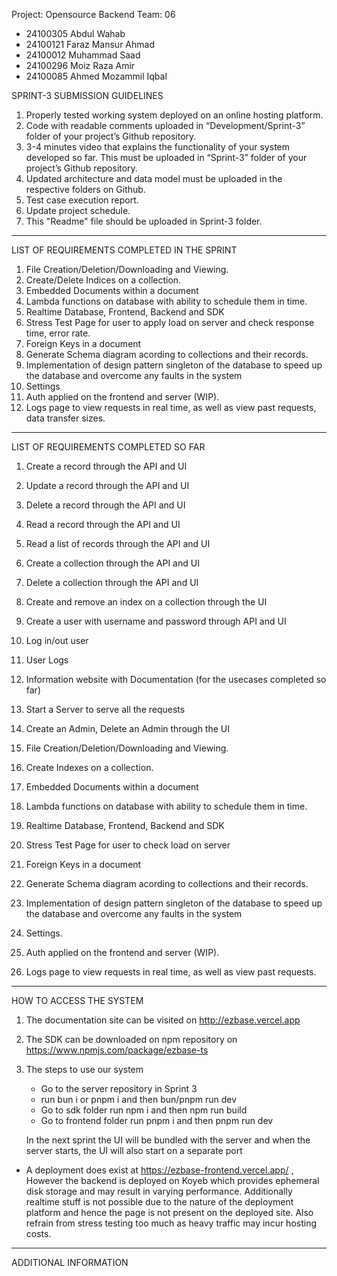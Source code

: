 Project: Opensource Backend
Team: 06

- 24100305 Abdul Wahab
- 24100121 Faraz Mansur Ahmad
- 24100012 Muhammad Saad
- 24100296 Moiz Raza Amir
- 24100085 Ahmed Mozammil Iqbal

SPRINT-3 SUBMISSION GUIDELINES

1. Properly tested working system deployed on an online hosting platform.
2. Code with readable comments uploaded in “Development/Sprint-3” folder of your project’s Github repository.
3. 3-4 minutes video that explains the functionality of your system developed so far. This must be uploaded in “Sprint-3” folder of your project’s Github repository.
4. Updated architecture and data model must be uploaded in the respective folders on Github.
5. Test case execution report.
6. Update project schedule.
7. This "Readme" file should be uploaded in Sprint-3 folder.



------------------------------------------------------------------------------------------------

LIST OF REQUIREMENTS COMPLETED IN THE SPRINT

1. File Creation/Deletion/Downloading and Viewing.
2. Create/Delete Indices on a collection.
3. Embedded Documents within a document
4. Lambda functions on database with ability to schedule them in time.
5. Realtime Database, Frontend, Backend and SDK
6. Stress Test Page for user to apply load on server and check response time, error rate.
7. Foreign Keys in a document
8. Generate Schema diagram acording to collections and their records.
9. Implementation of design pattern singleton of the database to speed up the database and overcome any faults in the system
10. Settings
11. Auth applied on the frontend and server (WIP).
12. Logs page to view requests in real time, as well as view past requests, data transfer sizes.

------------------------------------------------------------------------------------------------


LIST OF REQUIREMENTS COMPLETED SO FAR

1.	Create a record through the API and UI
2.	Update a record through the API and UI
3.	Delete a record through the API and UI
4.	Read a record through the API and UI
5.  Read a list of records through the API and UI
6.	Create a collection through the API and UI
7.	Delete a collection through the API and UI
8.  Create and remove an index on a collection through the UI
9.  Create a user with username and password through API and UI
10. Log in/out user
11. User Logs
12. Information website with Documentation (for the usecases completed so far)
13.	Start a Server to serve all the requests
14. Create an Admin, Delete an Admin through the UI
15. File Creation/Deletion/Downloading and Viewing.
16. Create Indexes on a collection.

17. Embedded Documents within a document
18. Lambda functions on database with ability to schedule them in time.
19. Realtime Database, Frontend, Backend and SDK
20. Stress Test Page for user to check load on server
21. Foreign Keys in a document
22. Generate Schema diagram acording to collections and their records.
23. Implementation of design pattern singleton of the database to speed up the database and overcome any faults in the system
24. Settings.
25. Auth applied on the frontend and server (WIP).
26. Logs page to view requests in real time, as well as view past requests.


------------------------------------------------------------------------------------------------

HOW TO ACCESS THE SYSTEM

1. The documentation site can be visited on http://ezbase.vercel.app
2. The SDK can be downloaded on npm repository on https://www.npmjs.com/package/ezbase-ts
3. The steps to use our system
    - Go to the server repository in Sprint 3
    - run bun i or pnpm i and then bun/pnpm run dev
    - Go to sdk folder run npm i and then npm run build
    - Go to frontend folder run pnpm i and then pnpm run dev

    In the next sprint the UI will be bundled with the server and when the server starts, the UI will also start on a separate port
* A deployment does exist at https://ezbase-frontend.vercel.app/ , However the backend is deployed on Koyeb which provides ephemeral disk storage
and may result in varying performance. Additionally realtime stuff is not possible due to the nature of the deployment platform and hence the 
page is not present on the deployed site. Also refrain from stress testing too much as heavy traffic may incur hosting costs.


------------------------------------------------------------------------------------------------



ADDITIONAL INFORMATION
